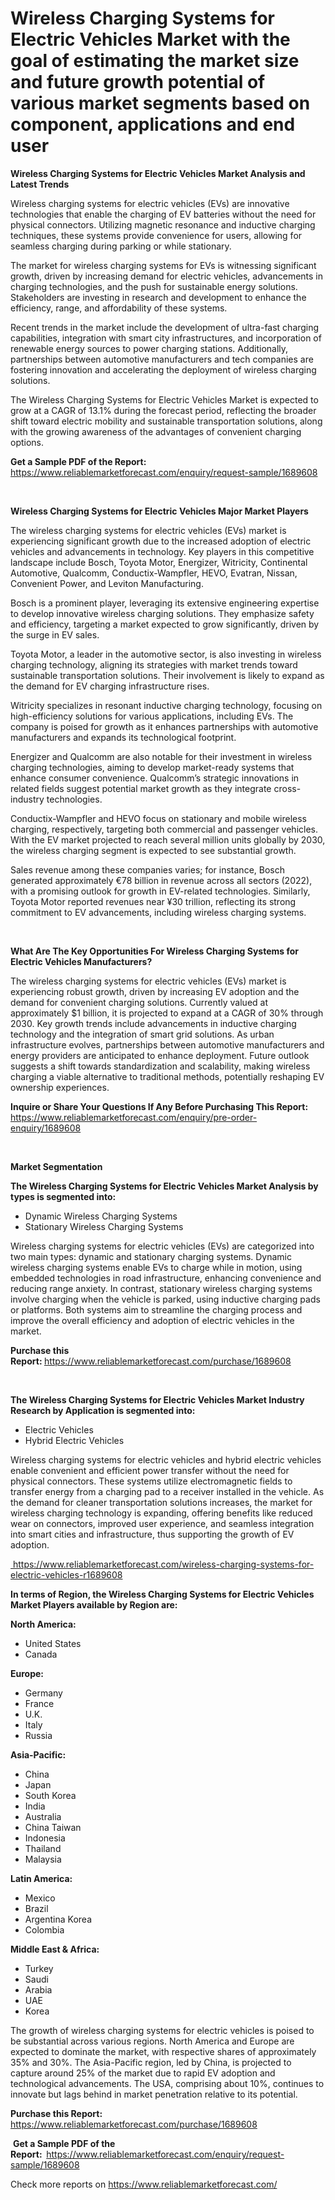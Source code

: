 <p><h1>Wireless Charging Systems for Electric Vehicles Market with the goal of estimating the market size and future growth potential of various market segments based on component, applications and end user</h1></p><p><strong>Wireless Charging Systems for Electric Vehicles Market Analysis and Latest Trends</strong></p>
<p><p>Wireless charging systems for electric vehicles (EVs) are innovative technologies that enable the charging of EV batteries without the need for physical connectors. Utilizing magnetic resonance and inductive charging techniques, these systems provide convenience for users, allowing for seamless charging during parking or while stationary. </p><p>The market for wireless charging systems for EVs is witnessing significant growth, driven by increasing demand for electric vehicles, advancements in charging technologies, and the push for sustainable energy solutions. Stakeholders are investing in research and development to enhance the efficiency, range, and affordability of these systems. </p><p>Recent trends in the market include the development of ultra-fast charging capabilities, integration with smart city infrastructures, and incorporation of renewable energy sources to power charging stations. Additionally, partnerships between automotive manufacturers and tech companies are fostering innovation and accelerating the deployment of wireless charging solutions. </p><p>The Wireless Charging Systems for Electric Vehicles Market is expected to grow at a CAGR of 13.1% during the forecast period, reflecting the broader shift toward electric mobility and sustainable transportation solutions, along with the growing awareness of the advantages of convenient charging options.</p></p>
<p><strong>Get a Sample PDF of the Report:&nbsp;</strong> <a href="https://www.reliablemarketforecast.com/enquiry/request-sample/1689608?utm_campaign=1105&utm_medium=2&utm_source=Github&utm_content=ia&utm_term=07012025&utm_id=wireless-charging-systems-for-electric-vehicles">https://www.reliablemarketforecast.com/enquiry/request-sample/1689608</a></p>
<p>&nbsp;</p>
<p><strong>Wireless Charging Systems for Electric Vehicles Major Market Players</strong></p>
<p><p>The wireless charging systems for electric vehicles (EVs) market is experiencing significant growth due to the increased adoption of electric vehicles and advancements in technology. Key players in this competitive landscape include Bosch, Toyota Motor, Energizer, Witricity, Continental Automotive, Qualcomm, Conductix-Wampfler, HEVO, Evatran, Nissan, Convenient Power, and Leviton Manufacturing.</p><p>Bosch is a prominent player, leveraging its extensive engineering expertise to develop innovative wireless charging solutions. They emphasize safety and efficiency, targeting a market expected to grow significantly, driven by the surge in EV sales.</p><p>Toyota Motor, a leader in the automotive sector, is also investing in wireless charging technology, aligning its strategies with market trends toward sustainable transportation solutions. Their involvement is likely to expand as the demand for EV charging infrastructure rises.</p><p>Witricity specializes in resonant inductive charging technology, focusing on high-efficiency solutions for various applications, including EVs. The company is poised for growth as it enhances partnerships with automotive manufacturers and expands its technological footprint.</p><p>Energizer and Qualcomm are also notable for their investment in wireless charging technologies, aiming to develop market-ready systems that enhance consumer convenience. Qualcomm’s strategic innovations in related fields suggest potential market growth as they integrate cross-industry technologies.</p><p>Conductix-Wampfler and HEVO focus on stationary and mobile wireless charging, respectively, targeting both commercial and passenger vehicles. With the EV market projected to reach several million units globally by 2030, the wireless charging segment is expected to see substantial growth.</p><p>Sales revenue among these companies varies; for instance, Bosch generated approximately €78 billion in revenue across all sectors (2022), with a promising outlook for growth in EV-related technologies. Similarly, Toyota Motor reported revenues near ¥30 trillion, reflecting its strong commitment to EV advancements, including wireless charging systems.</p></p>
<p>&nbsp;</p>
<p><strong>What Are The Key Opportunities For Wireless Charging Systems for Electric Vehicles Manufacturers?</strong></p>
<p><p>The wireless charging systems for electric vehicles (EVs) market is experiencing robust growth, driven by increasing EV adoption and the demand for convenient charging solutions. Currently valued at approximately $1 billion, it is projected to expand at a CAGR of 30% through 2030. Key growth trends include advancements in inductive charging technology and the integration of smart grid solutions. As urban infrastructure evolves, partnerships between automotive manufacturers and energy providers are anticipated to enhance deployment. Future outlook suggests a shift towards standardization and scalability, making wireless charging a viable alternative to traditional methods, potentially reshaping EV ownership experiences.</p></p>
<p><strong>Inquire or Share Your Questions If Any Before Purchasing This Report:</strong> <a href="https://www.reliablemarketforecast.com/enquiry/pre-order-enquiry/1689608?utm_campaign=1105&utm_medium=2&utm_source=Github&utm_content=ia&utm_term=07012025&utm_id=wireless-charging-systems-for-electric-vehicles">https://www.reliablemarketforecast.com/enquiry/pre-order-enquiry/1689608</a></p>
<p>&nbsp;</p>
<p><strong>Market Segmentation</strong></p>
<p><strong>The Wireless Charging Systems for Electric Vehicles Market Analysis by types is segmented into:</strong></p>
<p><ul><li>Dynamic Wireless Charging Systems</li><li>Stationary Wireless Charging Systems</li></ul></p>
<p><p>Wireless charging systems for electric vehicles (EVs) are categorized into two main types: dynamic and stationary charging systems. Dynamic wireless charging systems enable EVs to charge while in motion, using embedded technologies in road infrastructure, enhancing convenience and reducing range anxiety. In contrast, stationary wireless charging systems involve charging when the vehicle is parked, using inductive charging pads or platforms. Both systems aim to streamline the charging process and improve the overall efficiency and adoption of electric vehicles in the market.</p></p>
<p><strong>Purchase this Report:&nbsp;</strong><a href="https://www.reliablemarketforecast.com/purchase/1689608?utm_campaign=1105&utm_medium=2&utm_source=Github&utm_content=ia&utm_term=07012025&utm_id=wireless-charging-systems-for-electric-vehicles">https://www.reliablemarketforecast.com/purchase/1689608</a></p>
<p>&nbsp;</p>
<p><strong>The Wireless Charging Systems for Electric Vehicles Market Industry Research by Application is segmented into:</strong></p>
<p><ul><li>Electric Vehicles</li><li>Hybrid Electric Vehicles</li></ul></p>
<p><p>Wireless charging systems for electric vehicles and hybrid electric vehicles enable convenient and efficient power transfer without the need for physical connectors. These systems utilize electromagnetic fields to transfer energy from a charging pad to a receiver installed in the vehicle. As the demand for cleaner transportation solutions increases, the market for wireless charging technology is expanding, offering benefits like reduced wear on connectors, improved user experience, and seamless integration into smart cities and infrastructure, thus supporting the growth of EV adoption.</p></p>
<p><a href="https://www.reliablemarketforecast.com/wireless-charging-systems-for-electric-vehicles-r1689608?utm_campaign=1105&utm_medium=2&utm_source=Github&utm_content=ia&utm_term=07012025&utm_id=wireless-charging-systems-for-electric-vehicles">&nbsp;https://www.reliablemarketforecast.com/wireless-charging-systems-for-electric-vehicles-r1689608</a></p>
<p><strong>In terms of Region, the Wireless Charging Systems for Electric Vehicles Market Players available by Region are:</strong></p>
<p>
    <p> <strong> North America: </strong>
        <ul>
            <li>United States</li>
            <li>Canada</li>
        </ul>
        </p> 
    <p> <strong> Europe: </strong>
        <ul>
            <li>Germany</li>
            <li>France</li>
            <li>U.K.</li>
            <li>Italy</li>
            <li>Russia</li>
        </ul>
        </p> 
    <p> <strong> Asia-Pacific: </strong>
        <ul>
            <li>China</li>
            <li>Japan</li>
            <li>South Korea</li>
            <li>India</li>
            <li>Australia</li>
            <li>China Taiwan</li>
            <li>Indonesia</li>
            <li>Thailand</li>
            <li>Malaysia</li>
        </ul>
        </p> 
    <p> <strong> Latin America: </strong>
        <ul>
            <li>Mexico</li>
            <li>Brazil</li>
            <li>Argentina Korea</li>
            <li>Colombia</li>
        </ul>
        </p> 
    <p> <strong> Middle East & Africa: </strong>
        <ul>
            <li>Turkey</li>
            <li>Saudi</li>
            <li>Arabia</li>
            <li>UAE</li>
            <li>Korea</li>
        </ul>
    </p>
    </p>
<p><p>The growth of wireless charging systems for electric vehicles is poised to be substantial across various regions. North America and Europe are expected to dominate the market, with respective shares of approximately 35% and 30%. The Asia-Pacific region, led by China, is projected to capture around 25% of the market due to rapid EV adoption and technological advancements. The USA, comprising about 10%, continues to innovate but lags behind in market penetration relative to its potential.</p></p>
<p><strong>Purchase this Report: </strong><a href="https://www.reliablemarketforecast.com/purchase/1689608?utm_campaign=1105&utm_medium=2&utm_source=Github&utm_content=ia&utm_term=07012025&utm_id=wireless-charging-systems-for-electric-vehicles">https://www.reliablemarketforecast.com/purchase/1689608</a></p>
<p>&nbsp;<strong>Get a Sample PDF of the Report:&nbsp;&nbsp;</strong><a href="https://www.reliablemarketforecast.com/enquiry/request-sample/1689608?utm_campaign=1105&utm_medium=2&utm_source=Github&utm_content=ia&utm_term=07012025&utm_id=wireless-charging-systems-for-electric-vehicles">https://www.reliablemarketforecast.com/enquiry/request-sample/1689608</a></p>
<p><strong></strong></p>
<p>Check more reports on <a href="https://www.reliablemarketforecast.com/?utm_campaign=1105&utm_medium=2&utm_source=Github&utm_content=ia&utm_term=07012025&utm_id=wireless-charging-systems-for-electric-vehicles">https://www.reliablemarketforecast.com/</a></p>